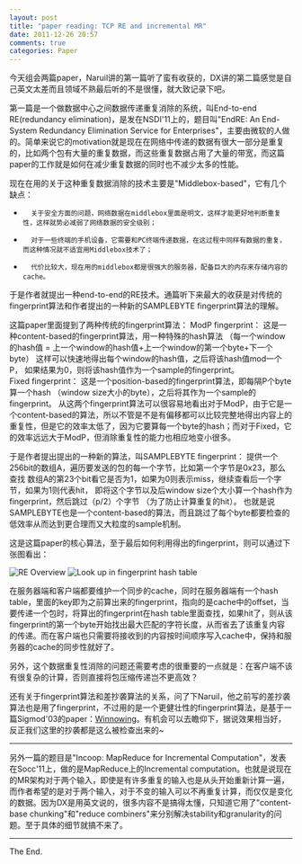```yaml
---
layout: post
title: "paper reading: TCP RE and incremental MR"
date: 2011-12-26 20:57
comments: true
categories: Paper
---
```


今天组会两篇paper，Naruil讲的第一篇听了蛮有收获的，DX讲的第二篇感觉是自己英文太差而且领域不熟最后听的不是很懂，就大致记录下吧。

第一篇是一个做数据中心之间数据传递重复消除的系统，叫End-to-end RE(redundancy elimination)，是发在NSDI'11上的，题目叫"EndRE: An End-System Redundancy Elimination Service for Enterprises"，主要由微软的人做的。简单来说它的motivation就是现在在网络中传递的数据有很大一部分是重复的，比如两个包有大量的重复数据，而这些重复数据占用了大量的带宽，而这篇paper的工作就是如何在减少重复数据的同时也不减少太多的性能。

现在在用的关于这种重复数据消除的技术主要是"Middlebox-based"，它有几个缺点：    
*       关于安全方面的问题，网络数据在middlebox里面是明文，这样才能更好地判断重复性，这样就势必减弱了网络数据的安全级别；      
*       对于一些终端的手机设备，它需要和PC终端传递数据，在这过程中同样有数据的重复，而这种情况就不适宜用Middlebox技术了；        
*       代价比较大，现在用的middlebox都是很强大的服务器，配备巨大的内存来存储内容的cache。

于是作者就提出一种end-to-end的RE技术。通篇听下来最大的收获是对传统的fingerprint算法和作者提出的一种新的SAMPLEBYTE fingerprint算法的理解。

这篇paper里面提到了两种传统的fingerprint算法：
        ModP fingerprint：
                这是一种content-based的fingerprint算法，用一种特殊的hash算法
                （每一个window的hash值 = 上一个window的hash值+上一个window的第一个byte+下一个byte）
                这样可以快速地得出每个window的hash值，之后将该hash值mod一个P，
                如果结果为0，则将该hash值作为一个sample的fingerprint。             
        Fixed fingerprint：
                这是一个position-based的fingerprint算法，即每隔P个byte算一个hash
                （window size大小的byte），之后将其作为一个sample的fingerprint。
从这两个fingerprint算法可以很容易地看出对于ModP，由于它是一个content-based的算法，所以不管是不是有偏移都可以比较完整地得出内容上的重复性，但是它的效率太低了，因为它要算每一个byte的hash；而对于Fixed，它的效率远远大于ModP，但消除重复性的能力也相应地变小很多。

<!-- more -->

于是作者提出提出的一种新的算法，叫SAMPLEBYTE fingerprint：
        提供一个256bit的数组A，遍历要发送的包的每一个字节，比如第一个字节是0x23，那么查找
        数组A的第23个bit看它是否为1，如果为0则表示miss，继续查看后一个字节，如果为1则代表hit，
        即将这个字节以及后window size个大小算一个hash作为fingerprint，然后跳过（p/2）个字节
        （为了防止计算重复的hit）。
也就是说SAMPLEBYTE也是一个content-based的算法，而且跳过了每个byte都要检查的低效率从而达到更合理而又大粒度的sample机制。

这是这篇paper的核心算法，至于最后如何利用得出的fingerprint，则可以通过下张图看出：

![RE Overview](http://ytliu.github.com/images/2011-12-26-1.png "the overview of EndRE")
![Look up in fingerprint hash table](http://ytliu.github.com/images/2011-12-26-2.png "Look up in fingerprint hash table")

在服务器端和客户端都要维护一个同步的cache，同时在服务器端有一个hash table，里面的key即为之前算出来的fingerprint，指向的是cache中的offset，当要传递一个包时，将算出的fingerprint在hash table里面查找，如果hit了，则从该fingerprint的第一个byte开始找出最大匹配的字符长度，从而省去了该重复内容的传递。而在客户端也只需要将接收到的内容按时间顺序写入cache中，保持和服务器的cache的同步性就好了。

另外，这个数据重复性消除的问题还需要考虑的很重要的一点就是：在客户端不该有很复杂的计算，否则直接将包压缩传递岂不更高效？

还有关于fingerprint算法和差抄袭算法的关系，问了下Naruil，他之前写的差抄袭算法也是用了fingerprint，不过用的是一个更健壮性的fingerprint算法，是基于一篇Sigmod'03的paper：[Winnowing](http://dl.acm.org/citation.cfm?id=872770)。有机会可以去瞻仰下，据说效果相当好，反正我们这里的抄袭都是这么被检查出来的~

- - - - - - 

另外一篇的题目是"Incoop: MapReduce for Incremental Computation"，发表在Socc'11上，做的是MapReduce上的Incremental computation。也就是说现在的MR架构对于两个输入，即使是有许多重复的输入也是从头开始重新计算一遍，而作者希望的是对于两个输入，对于不变的输入可以不再重复计算，而仅仅是变化的数据。因为DX是用英文说的，很多内容不是搞得太懂，只知道它用了"content-base chunking"和"reduce combiners"来分别解决stability和granularity的问题。至于具体的细节就搞不来了。

- - - - - -


The End.
